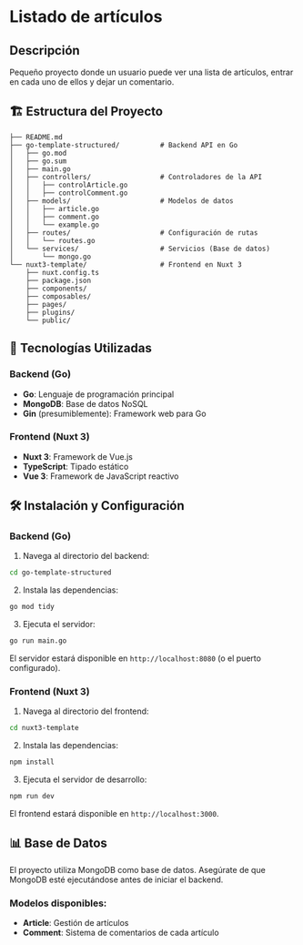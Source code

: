 # Listado de artículos
## Descripción
Pequeño proyecto donde un usuario puede ver una lista de artículos, entrar en cada uno de ellos y dejar un comentario.

## 🏗️ Estructura del Proyecto

```
├── README.md
├── go-template-structured/          # Backend API en Go
│   ├── go.mod
│   ├── go.sum
│   ├── main.go
│   ├── controllers/                 # Controladores de la API
│   │   ├── controlArticle.go
│   │   ├── controlComment.go
│   ├── models/                      # Modelos de datos
│   │   ├── article.go
│   │   ├── comment.go
│   │   └── example.go
│   ├── routes/                      # Configuración de rutas
│   │   └── routes.go
│   └── services/                    # Servicios (Base de datos)
│       └── mongo.go
└── nuxt3-template/                  # Frontend en Nuxt 3
    ├── nuxt.config.ts
    ├── package.json
    ├── components/
    ├── composables/
    ├── pages/
    ├── plugins/
    └── public/
```

## 🚀 Tecnologías Utilizadas

### Backend (Go)
- **Go**: Lenguaje de programación principal
- **MongoDB**: Base de datos NoSQL
- **Gin** (presumiblemente): Framework web para Go

### Frontend (Nuxt 3)
- **Nuxt 3**: Framework de Vue.js
- **TypeScript**: Tipado estático
- **Vue 3**: Framework de JavaScript reactivo

## 🛠️ Instalación y Configuración

### Backend (Go)

1. Navega al directorio del backend:
```bash
cd go-template-structured
```

2. Instala las dependencias:
```bash
go mod tidy
```

3. Ejecuta el servidor:
```bash
go run main.go
```

El servidor estará disponible en `http://localhost:8080` (o el puerto configurado).

### Frontend (Nuxt 3)

1. Navega al directorio del frontend:
```bash
cd nuxt3-template
```

2. Instala las dependencias:
```bash
npm install
```

3. Ejecuta el servidor de desarrollo:
```bash
npm run dev
```

El frontend estará disponible en `http://localhost:3000`.

## 📊 Base de Datos

El proyecto utiliza MongoDB como base de datos. Asegúrate de que MongoDB esté ejecutándose antes de iniciar el backend.

### Modelos disponibles:
- **Article**: Gestión de artículos
- **Comment**: Sistema de comentarios de cada artículo
